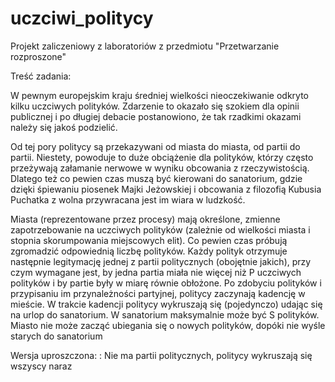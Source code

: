 # uczciwi_politycy

Projekt zaliczeniowy z laboratoriów z przedmiotu "Przetwarzanie rozproszone"

Treść zadania:

W pewnym europejskim kraju średniej wielkości nieoczekiwanie odkryto kilku uczciwych polityków. Zdarzenie to okazało się szokiem dla opinii publicznej i po długiej debacie postanowiono, że tak rzadkimi okazami należy się jakoś podzielić.

Od tej pory politycy są przekazywani od miasta do miasta, od partii do partii. Niestety, powoduje to duże obciążenie dla polityków, którzy często przeżywają załamanie nerwowe w wyniku obcowania z rzeczywistością. Dlatego też co pewien czas muszą być kierowani do sanatorium, gdzie dzięki śpiewaniu piosenek Majki Jeżowskiej i obcowania z filozofią Kubusia Puchatka z wolna przywracana jest im wiara w ludzkość.

Miasta (reprezentowane przez procesy) mają określone, zmienne zapotrzebowanie na uczciwych polityków (zależnie od wielkości miasta i stopnia skorumpowania miejscowych elit). Co pewien czas próbują zgromadzić odpowiednią liczbę polityków. Każdy polityk otrzymuje następnie legitymację jednej z partii politycznych (obojętnie jakich), przy czym wymagane jest, by jedna partia miała nie więcej niż P uczciwych polityków i by partie były w miarę równie obłożone. Po zdobyciu polityków i przypisaniu im przynależności partyjnej, politycy zaczynają kadencję w mieście. W trakcie kadencji politycy wykruszają się (pojedynczo) udając się na urlop do sanatorium. W sanatorium maksymalnie może być S polityków. Miasto nie może zacząć ubiegania się o nowych polityków, dopóki nie wyśle starych do sanatorium

Wersja uproszczona: : Nie ma partii politycznych, politycy wykruszają się wszyscy naraz
